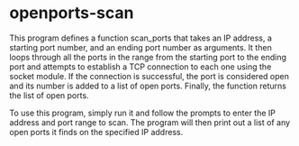 # openports-scan
This program defines a function scan_ports that takes an IP address, a starting port number, and an ending port number as arguments. It then loops through all the ports in the range from the starting port to the ending port and attempts to establish a TCP connection to each one using the socket module. If the connection is successful, the port is considered open and its number is added to a list of open ports. Finally, the function returns the list of open ports.

To use this program, simply run it and follow the prompts to enter the IP address and port range to scan. The program will then print out a list of any open ports it finds on the specified IP address.
